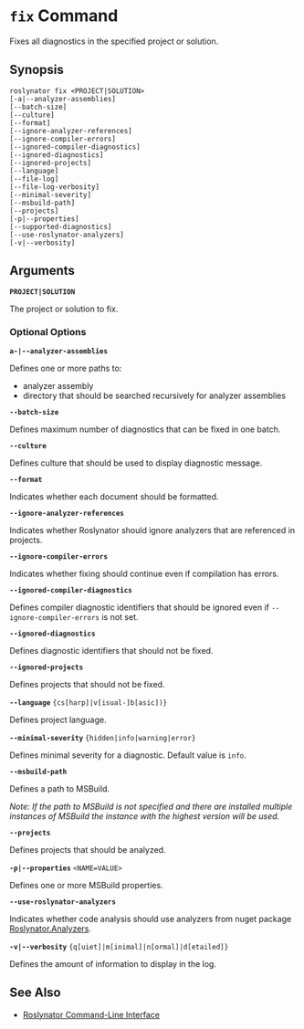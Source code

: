 
# `fix` Command

Fixes all diagnostics in the specified project or solution.

## Synopsis

```
roslynator fix <PROJECT|SOLUTION>
[-a|--analyzer-assemblies]
[--batch-size]
[--culture]
[--format]
[--ignore-analyzer-references]
[--ignore-compiler-errors]
[--ignored-compiler-diagnostics]
[--ignored-diagnostics]
[--ignored-projects]
[--language]
[--file-log]
[--file-log-verbosity]
[--minimal-severity]
[--msbuild-path]
[--projects]
[-p|--properties]
[--supported-diagnostics]
[--use-roslynator-analyzers]
[-v|--verbosity]
```

## Arguments

**`PROJECT|SOLUTION`**

The project or solution to fix.

### Optional Options

**`a-|--analyzer-assemblies`**

Defines one or more paths to:

* analyzer assembly
* directory that should be searched recursively for analyzer assemblies

**`--batch-size`**

Defines maximum number of diagnostics that can be fixed in one batch.

**`--culture`**

Defines culture that should be used to display diagnostic message.

**`--format`**

Indicates whether each document should be formatted.

**`--ignore-analyzer-references`**

Indicates whether Roslynator should ignore analyzers that are referenced in projects.

**`--ignore-compiler-errors`**

Indicates whether fixing should continue even if compilation has errors.

**`--ignored-compiler-diagnostics`**

Defines compiler diagnostic identifiers that should be ignored even if `--ignore-compiler-errors` is not set.

**`--ignored-diagnostics`**

Defines diagnostic identifiers that should not be fixed.

**`--ignored-projects`**

Defines projects that should not be fixed.

**`--language`** `{cs[harp]|v[isual-]b[asic])}`

Defines project language.

**`--minimal-severity`** `{hidden|info|warning|error}`

Defines minimal severity for a diagnostic. Default value is `info`.

**`--msbuild-path`**

Defines a path to MSBuild.

*Note: If the path to MSBuild is not specified and there are installed multiple instances of MSBuild the instance with the highest version will be used.*

**`--projects`**

Defines projects that should be analyzed.

**`-p|--properties`** `<NAME=VALUE>`

Defines one or more MSBuild properties.

**`--use-roslynator-analyzers`**

Indicates whether code analysis should use analyzers from nuget package [Roslynator.Analyzers](https://nuget.org/packages/Roslynator.Analyzers).

**`-v|--verbosity`** `{q[uiet]|m[inimal]|n[ormal]|d[etailed]}`

Defines the amount of information to display in the log.

## See Also

* [Roslynator Command-Line Interface](README.md)
